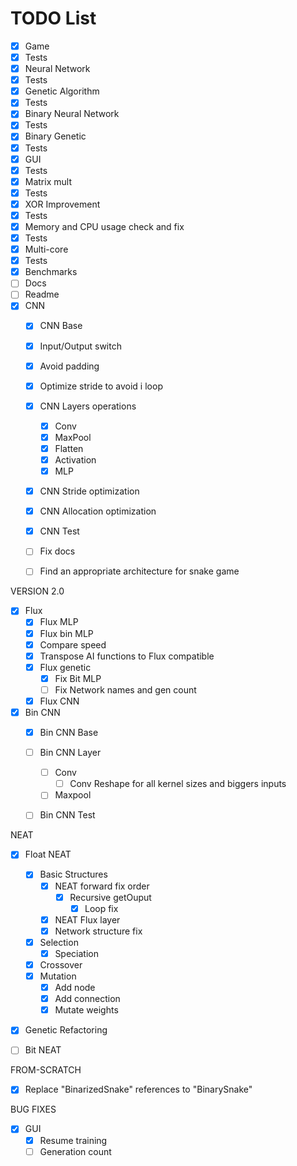 # TODO List
- [x] Game
- [x] Tests
- [x] Neural Network
- [x] Tests
- [x] Genetic Algorithm
- [x] Tests
- [x] Binary Neural Network
- [x] Tests
- [x] Binary Genetic
- [x] Tests
- [x] GUI
- [x] Tests
- [x] Matrix mult
- [x] Tests
- [x] XOR Improvement
- [x] Tests
- [x] Memory and CPU usage check and fix
- [x] Tests
- [x] Multi-core
- [x] Tests
- [x] Benchmarks
- [ ] Docs
- [ ] Readme
- [x] CNN
    - [x] CNN Base
    - [x] Input/Output switch
    - [x] Avoid padding
    - [x] Optimize stride to avoid i loop
    - [x] CNN Layers operations
        - [x] Conv
        - [x] MaxPool
        - [x] Flatten
        - [x] Activation
        - [x] MLP
    - [x] CNN Stride optimization
    - [x] CNN Allocation optimization
    - [x] CNN Test
    - [ ] Fix docs
    - [ ] Find an appropriate architecture for snake game


VERSION 2.0
- [x] Flux
    - [x] Flux MLP
    - [x] Flux bin MLP
    - [x] Compare speed
    - [x] Transpose AI functions to Flux compatible
    - [x] Flux genetic
        - [x] Fix Bit MLP
        - [ ] Fix Network names and gen count
    - [x] Flux CNN
- [x] Bin CNN
    - [x] Bin CNN Base
    - [ ] Bin CNN Layer
        - [ ] Conv
            - [ ] Conv Reshape for all kernel sizes and biggers inputs
        - [ ] Maxpool
    - [ ] Bin CNN Test


NEAT
- [x] Float NEAT
    - [x] Basic Structures
        - [x] NEAT forward fix order
            - [x] Recursive getOuput
                - [x] Loop fix
        - [x] NEAT Flux layer
        - [x] Network structure fix
    - [x] Selection
        - [x] Speciation
    - [x] Crossover
    - [x] Mutation
        - [x] Add node
        - [x] Add connection
        - [x] Mutate weights
- [x] Genetic Refactoring
- [ ] Bit NEAT


FROM-SCRATCH
- [x] Replace "BinarizedSnake" references to "BinarySnake"


BUG FIXES
- [x] GUI
    - [x] Resume training
    - [ ] Generation count
